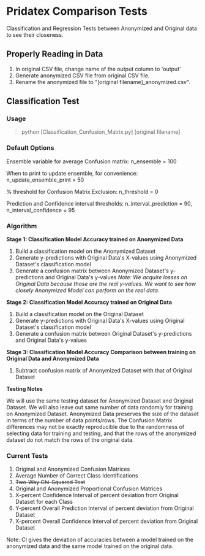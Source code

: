 # Pridatex Comparison Tests
Classification and Regression Tests between Anonymized and Original data to see their closeness.

## Properly Reading in Data
1. In original CSV file, change name of the output column to 'output'
2. Generate anonymized CSV file from original CSV file.
3. Rename the anonymized file to "[original filename]_anonymized.csv".

## Classification Test

### Usage
> python [Classification_Confusion_Matrix.py] [original filename]

### Default Options
Ensemble variable for average Confusion matrix: n_ensemble = 100

When to print to update ensemble, for convenience: n_update_ensemble_print = 50

% threshold for Confusion Matrix Exclusion: n_threshold = 0

Prediction and Confidence interval thresholds: n_interval_prediction = 90, n_interval_confidence = 95

### Algorithm 

**Stage 1: Classification Model Accuracy trained on Anonymized Data**
1. Build a classification model on the Anonymized Dataset
2. Generate y-predictions with Original Data's X-values using Anonymized Dataset's classification model
3. Generate a confusion matrix between Anonymized Dataset's y-predictions and Original Data's y-values
*Note: We acquire losses on Original Data because those are the real y-values. 
       We want to see how closely Anonymized Model can perform on the real data.*

**Stage 2: Classification Model Accuracy trained on Original Data** 
1. Build a classification model on the Original Dataset
2. Generate y-predictions with Original Data's X-values using Original Dataset's classification model
3. Generate a confusion matrix between Original Dataset's y-predictions and Original Data's y-values

**Stage 3: Classification Model Accuracy Comparison between training on Original Data and Anonymized Data**
1. Subtract confusion matrix of Anonymized Dataset with that of Original Dataset

**Testing Notes**

We will use the same testing dataset for Anonymized Dataset and Original Dataset. 
We will also leave out same number of data randomly for training on Anonymized Dataset. 
Anonymized Data preserves the size of the dataset in terms of the number of data points/rows.
The Confusion Matrix differences may not be exactly reproducible due to the randomness of 
selecting data for training and testing, and that the rows of the anonymized dataset do not match 
the rows of the original data.


### Current Tests
1. Original and Anonymized Confusion Matrices
2. Average Number of Correct Class Identifications
3. ~~Two-Way Chi-Squared Test~~
4. Original and Anonymized Proportional Confusion Matrices
5. X-percent Confidence Interval of percent deviation from Original Dataset for each Class
6. Y-percent Overall Prediction Interval of percent deviation from Original Dataset
7. X-percent Overall Confidence Interval of percent deviation from Original Dataset 

Note: CI gives the deviation of accuracies between a model trained on the anonymized data and the same model trained on the original data.
